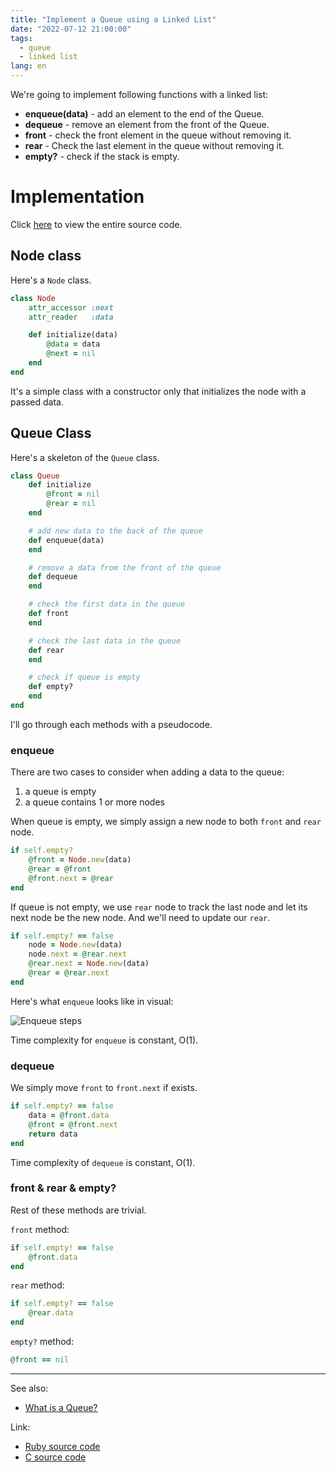 ```yaml
---
title: "Implement a Queue using a Linked List"
date: "2022-07-12 21:00:00"
tags:
  - queue
  - linked list
lang: en
---
```


We're going to implement following functions with a linked list:
- **enqueue(data)** - add an element to the end of the Queue.
- **dequeue** - remove an element from the front of the Queue.
- **front** - check the front element in the queue without removing it.
- **rear** - Check the last element in the queue without removing it.
- **empty?** - check if the stack is empty.

# Implementation
Click [here](https://github.com/bleuinu/DataStructures-and-Algorithms/blob/main/04-queue/queue-linkedlist/ruby/main.rb) to view the entire source code.

## Node class

Here's a `Node` class.
```rb
class Node
    attr_accessor :next
    attr_reader   :data

    def initialize(data)
        @data = data
        @next = nil
    end
end
```

It's a simple class with a constructor only that initializes the node with a passed data.

## Queue Class
Here's a skeleton of the `Queue` class.
```rb
class Queue 
    def initialize 
        @front = nil
        @rear = nil
    end 

    # add new data to the back of the queue
    def enqueue(data)
    end 

    # remove a data from the front of the queue
    def dequeue
    end 

    # check the first data in the queue
    def front
    end 

    # check the last data in the queue
    def rear
    end

    # check if queue is empty
    def empty?
    end
end
```

I'll go through each methods with a pseudocode.

### enqueue
There are two cases to consider when adding a data to the queue: 
1. a queue is empty
2. a queue contains 1 or more nodes

When queue is empty, we simply assign a new node to both `front` and `rear` node.
```rb
if self.empty?
    @front = Node.new(data)
    @rear = @front
    @front.next = @rear
end
```

If queue is not empty, we use `rear` node to track the last node and let its next node be the new node. And we'll need to update our `rear`.
```rb
if self.empty? == false
    node = Node.new(data)
    node.next = @rear.next
    @rear.next = Node.new(data)
    @rear = @rear.next
end
```

Here's what `enqueue` looks like in visual:

![Enqueue steps](/images/posts/implement-queue-linkedlist/enqueue.png)

Time complexity for `enqueue` is constant, O(1).

### dequeue

We simply move `front` to `front.next` if exists.

```rb
if self.empty? == false
    data = @front.data
    @front = @front.next
    return data
end
```

Time complexity of `dequeue` is constant, O(1).

### front & rear & empty?
Rest of these methods are trivial.

`front` method:
```rb
if self.empty! == false
    @front.data
end
```

`rear` method:
```rb
if self.empty? == false
    @rear.data
end
```

`empty?` method:
```rb
@front == nil
```

---

See also:
- [What is a Queue?](./what-is-a-queue)

Link:
- [Ruby source code](https://github.com/bleuinu/DataStructures-and-Algorithms/blob/main/04-queue/queue-linkedlist/ruby/main.rb)
- [C source code](https://github.com/bleuinu/DataStructures-and-Algorithms/blob/main/04-queue/queue-linkedlist/c/main.c)
